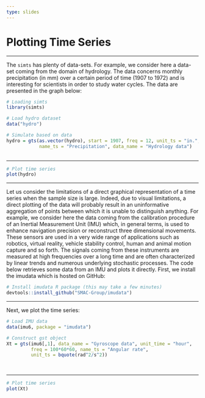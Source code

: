 ```yaml
---
type: slides
---
```


# Plotting Time Series

---

The `simts` has plenty of data-sets. For example, we consider here a data-set coming from the domain of hydrology. The data concerns monthly precipitation (in mm) over a certain period of time (1907 to 1972) and is interesting for scientists in order to study water cycles. The data are presented in the graph below:

```r
# Loading simts
library(simts)

# Load hydro dataset
data("hydro")

# Simulate based on data
hydro = gts(as.vector(hydro), start = 1907, freq = 12, unit_ts = "in.", 
            name_ts = "Precipitation", data_name = "Hydrology data")
            
```

---

```r
# Plot time series
plot(hydro)
```

---

Let us consider the limitations of a direct graphical representation of a time series when the sample size is large. Indeed, due to visual limitations, a direct plotting of the data will probably result in an uninformative aggregation of points between which it is unable to distinguish anything. For example, we consider here the data coming from the calibration procedure of an Inertial Measurement Unit (IMU) which, in general terms, is used to enhance navigation precision or reconstruct three dimensional movements. These sensors are used in a very wide range of applications such as robotics, virtual reality, vehicle stability control, human and animal motion capture and so forth. The signals coming from these instruments are measured at high frequencies over a long time and are often characterized by linear trends and numerous underlying stochastic processes. The code below retrieves some data from an IMU and plots it directly. First, we install the imudata which is hosted on GitHub:

```r
# Install imudata R package (this may take a few minutes)
devtools::install_github("SMAC-Group/imudata")
```

---

Next, we plot the time series:

```r
# Load IMU data
data(imu6, package = "imudata")

# Construct gst object
Xt = gts(imu6[,1], data_name = "Gyroscope data", unit_time = "hour", 
         freq = 100*60*60, name_ts = "Angular rate", 
         unit_ts = bquote(rad^2/s^2))
         
         
```

---

```r
# Plot time series
plot(Xt)
```
